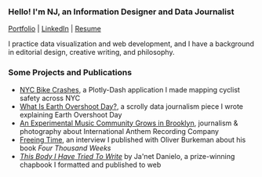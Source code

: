 ### Hello! I'm NJ, an Information Designer and Data Journalist

[Portfolio](https://njsmithfm.github.io) | [LinkedIn](https://www.linkedin.com/in/njsmithfm/) | [Resume](https://drive.google.com/file/d/1RHeRSdRgiuyixJPi3QEXhd_-hzVmutra/view?usp=sharing)

I practice data visualization and web development, and I have a background in editorial design, creative writing, and philosophy.

### Some Projects and Publications

- [NYC Bike Crashes](https://nycbikecrashes.pythonanywhere.com/), a Plotly-Dash application I made mapping cyclist safety across NYC
- [What Is Earth Overshoot Day?](https://njsmithfm.github.io/EarthOvershoot.html), a scrolly data journalism piece I wrote explaining Earth Overshoot Day
- [An Experimental Music Community Grows in Brooklyn](https://publicseminar.org/2023/12/an-experimental-music-community-grows-in-brooklyn/), journalism & photography about International Anthem Recording Company
- [Freeing Time](https://publicseminar.org/2022/11/freeing-time/), an interview I published with Oliver Burkeman about his book _Four Thousand Weeks_
- _[This Body I Have Tried To Write](https://maydaymagazine.com/this-body-i-have-tried-to-write-by-janet-danielo/)_ by Ja'net Danielo, a prize-winning chapbook I formatted and published to web
